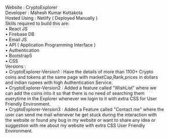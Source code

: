 Website : CryptoExplorer <br/>
Developer : Mahesh Kumar Kottakota <br/>
Hosted Using : Netlify ( Deployed Manually ) <br/>
Skills required to build this are: <br/>
      • React JS <br/>
      • Firebase DB<br/>
      • Email JS<br/>
      • API ( Application Programming Interface )<br/>
      • Authentication<br/>
      • Bootstrap5<br/>
      • CSS<br/>
Versions : <br/>
      • CryptoExplorer-Version1 : Have the details of more than 1100+ Crypto coins and tokens at the same page with marketCap,Rank,prices in dollars         and indian rupees with high Authentication Service.<br/>
      • CryptoExplorer-Version2 : Added a feature called "WishList" where we can add the coins into it so that there is no need of searching them               everytime in the Explorer whenever we login to it with extra CSS for User Friendly Environment.<br/>
      • CryptoExplorer-Version3 : Added a Feature called "Contact me" where the user can send me mail whenever he get stuck during the interaction           with the website or found any bug in my website or want to share any idea or suggestion with me about my website with extra CSS User Friendly         Environment.<br/>
      
